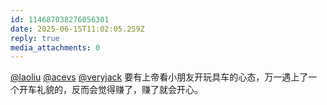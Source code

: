 ```yaml
---
id: 114687038276056301
date: 2025-06-15T11:02:05.259Z
reply: true
media_attachments: 0
---
```


[@laoliu](https://l22.org/@laoliu) [@acevs](https://mastodon.social/@acevs) [@veryjack](https://mastodon.social/@veryjack) 要有上帝看小朋友开玩具车的心态，万一遇上了一个开车礼貌的，反而会觉得赚了，赚了就会开心。

